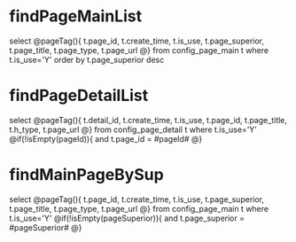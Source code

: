 findPageMainList
===

select @pageTag(){
t.page_id,
t.create_time,
t.is_use,
t.page_superior,
t.page_title,
t.page_type,
t.page_url
 @}
 from config_page_main t
 where t.is_use='Y'
 order by t.page_superior desc
 
 findPageDetailList
===

select @pageTag(){
t.detail_id,
t.create_time,
t.is_use,
t.page_id,
t.page_title,
t.h_type,
t.page_url
 @}
 from config_page_detail t
 where t.is_use='Y'
  @if(!isEmpty(pageId)){
   and t.page_id = #pageId#
 @}
 
 findMainPageBySup
===

select @pageTag(){
t.page_id,
t.create_time,
t.is_use,
t.page_superior,
t.page_title,
t.page_type,
t.page_url
 @}
 from config_page_main t
 where t.is_use='Y'
  @if(!isEmpty(pageSuperior)){
   and t.page_superior = #pageSuperior#
 @}